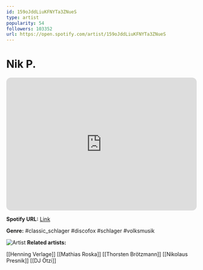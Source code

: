 ```yaml
---
id: 159oJddLiuKFNYTa3ZNueS
type: artist
popularity: 54
followers: 103352
url: https://open.spotify.com/artist/159oJddLiuKFNYTa3ZNueS
---
```

# Nik P.

<iframe style="border-radius:12px" src="https://open.spotify.com/embed/artist/159oJddLiuKFNYTa3ZNueS" width="100%" height="352" frameBorder="0" allowfullscreen="" allow="autoplay; clipboard-write; encrypted-media; fullscreen; picture-in-picture" loading="lazy"></iframe>

**Spotify URL:** [Link](https://open.spotify.com/artist/159oJddLiuKFNYTa3ZNueS)

**Genre:**  #classic_schlager #discofox #schlager #volksmusik

![Artist](https://i.scdn.co/image/ab6761610000e5eb6d8142d0d680e72c8b1c9eee)
**Related artists:**

[[Henning Verlage]]
[[Mathias Roska]]
[[Thorsten Brötzmann]]
[[Nikolaus Presnik]]
[[DJ Ötzi]]
